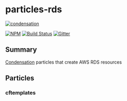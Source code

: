 # particles-rds

[![condensation][condensation-image]][condensation-url]

[![NPM][npm-image]][npm-url]
[![Build Status][travis-image]][travis-url]
[![Gitter][gitter-image]][gitter-url]


## Summary

[Condensation][condensation-url] particles that create AWS RDS resources

## Particles

### cftemplates


[condensation-image]: https://raw.githubusercontent.com/SungardAS/condensation/master/docs/images/condensation_logo.png
[condensation-url]: https://github.com/SungardAS/condensation
[npm-image]: https://badge.fury.io/js/particles-rds.svg
[npm-url]: https://npmjs.org/package/particles-rds
[gitter-image]: https://badges.gitter.im/Join%20Chat.svg
[gitter-url]: https://gitter.im/SungardAS/condensation?utm_source=badge&utm_medium=badge&utm_campaign=pr-badge
[travis-image]: https://travis-ci.org/SungardAS/particles-rds.svg?branch=develop
[travis-url]: https://travis-ci.org/SungardAS/particles-rds
